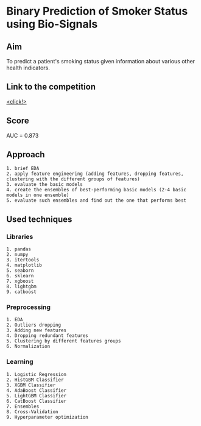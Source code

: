 # Binary Prediction of Smoker Status using Bio-Signals
## Aim
To predict a patient's smoking status given information about various other health indicators.
## Link to the competition
[\<click!\>](https://www.kaggle.com/competitions/playground-series-s3e24)
## Score
AUC = 0.873
## Approach
    1. brief EDA
    2. apply feature engineering (adding features, dropping features, clustering with the different groups of features)
    3. evaluate the basic models
    4. create the ensembles of best-performing basic models (2-4 basic models in one ensemble)
    5. evaluate such ensembles and find out the one that performs best
## Used techniques
### Libraries
    1. pandas
    2. numpy
    3. itertools
    4. matplotlib
    5. seaborn
    6. sklearn
    7. xgboost
    8. lightgbm
    9. catboost
### Preprocessing
    1. EDA
    2. Outliers dropping
    3. Adding new features
    4. Dropping redundant features
    5. Clustering by different features groups
    6. Normalization
### Learning
    1. Logistic Regression
    2. HistGBM Classifier
    3. XGBM Classifier
    4. AdaBoost Classifier
    5. LightGBM Classifier
    6. CatBoost Classifier
    7. Ensembles
    8. Cross-Validation
    9. Hyperparameter optimization
